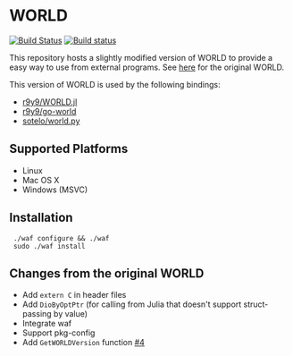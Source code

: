 # WORLD

[![Build Status](https://travis-ci.org/r9y9/WORLD.svg?branch=master)](https://travis-ci.org/r9y9/WORLD)
[![Build status](https://ci.appveyor.com/api/projects/status/4j72afijlat4lb8w/branch/master?svg=true)](https://ci.appveyor.com/project/r9y9/world/branch/master)

This repository hosts a slightly modified version of WORLD to provide a easy way to use from external programs. See [here](http://ml.cs.yamanashi.ac.jp/world/english/index.html) for the original WORLD.

This version of WORLD is used by the following bindings:

- [r9y9/WORLD.jl](https://github.com/r9y9/WORLD.jl)
- [r9y9/go-world](https://github.com/r9y9/go-world)
- [sotelo/world.py](https://github.com/sotelo/world.py)

## Supported Platforms

- Linux
- Mac OS X
- Windows (MSVC)

## Installation

     ./waf configure && ./waf
     sudo ./waf install

## Changes from the original WORLD

- Add `extern C` in header files
- Add `DioByOptPtr` (for calling from Julia that doesn't support struct-passing by value)
- Integrate waf
- Support pkg-config
- Add `GetWORLDVersion` function [#4]

[#4]: https://github.com/r9y9/WORLD/pull/4
